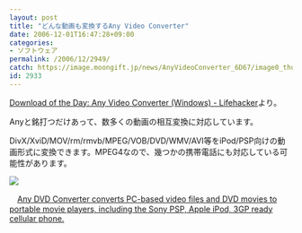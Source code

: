 ```yaml
---
layout: post
title: "どんな動画も変換するAny Video Converter"
date: 2006-12-01T16:47:28+09:00
categories:
- ソフトウェア
permalink: /2006/12/2949/
catch: https://image.moongift.jp/news/AnyVideoConverter_6D67/image0_thumb.png
id: 2933
---
```

 

[Download of the Day: Any Video Converter (Windows) - Lifehacker](http://www.lifehacker.com/software/downloads/download-of-the-day-any-video-converter-windows-218253.php)より。

Anyと銘打つだけあって、数多くの動画の相互変換に対応しています。

DivX/XviD/MOV/rm/rmvb/MPEG/VOB/DVD/WMV/AVI等をiPod/PSP向けの動画形式に変換できます。MPEG4なので、幾つかの携帯電話にも対応している可能性があります。

[![](https://image.moongift.jp/news/AnyVideoConverter_6D67/image0_thumb.png)](https://image.moongift.jp/news/AnyVideoConverter_6D67/image02.png)

　[Any DVD Converter converts PC-based video files and DVD movies to portable movie players, including the Sony PSP, Apple iPod, 3GP ready cellular phone.](http://www.any-dvd-converter.com/)


